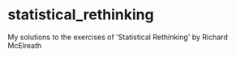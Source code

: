 # statistical_rethinking
My solutions to the exercises of 'Statistical Rethinking' by Richard McElreath
